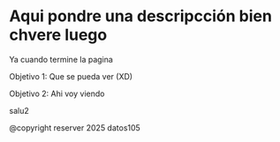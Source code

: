 # Aqui pondre una descripcción bien chvere luego
Ya cuando termine la pagina

Objetivo 1:
Que se pueda ver (XD)

Objetivo 2:
Ahi voy viendo

salu2


@copyright reserver 2025 datos105
